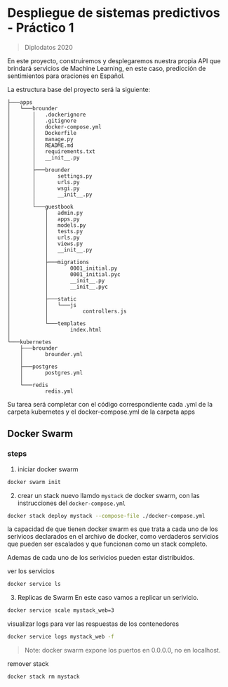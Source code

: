 # Despliegue de sistemas predictivos - Práctico 1
> Diplodatos 2020

En este proyecto, construiremos y desplegaremos nuestra propia API que brindará servicios de Machine Learning, en este caso, predicción de sentimientos para oraciones en Español.

La estructura base del proyecto será la siguiente:

```
├───apps
│   └───brounder
│       │   .dockerignore
│       │   .gitignore
│       │   docker-compose.yml
│       │   Dockerfile
│       │   manage.py
│       │   README.md
│       │   requirements.txt
│       │   __init__.py
│       │
│       ├───brounder
│       │       settings.py
│       │       urls.py
│       │       wsgi.py
│       │       __init__.py
│       │
│       └───guestbook
│           │   admin.py
│           │   apps.py
│           │   models.py
│           │   tests.py
│           │   urls.py
│           │   views.py
│           │   __init__.py
│           │
│           ├───migrations
│           │       0001_initial.py
│           │       0001_initial.pyc
│           │       __init__.py
│           │       __init__.pyc
│           │
│           ├───static
│           │   └───js
│           │           controllers.js
│           │
│           └───templates
│                   index.html
│
└───kubernetes
    ├───brounder
    │       brounder.yml
    │
    ├───postgres
    │       postgres.yml
    │
    └───redis
            redis.yml
```

Su tarea será completar con el código correspondiente cada .yml de la carpeta
kubernetes y el docker-compose.yml de la carpeta apps


## Docker Swarm
### steps

1. iniciar docker swarm
```sh
docker swarm init
```
2. crear un stack nuevo llamdo `mystack` de docker swarm, con las instrucciones
   del `docker-compose.yml`

```sh
docker stack deploy mystack --compose-file ./docker-compose.yml
```
la capacidad de que tienen docker swarm es que trata a cada uno de los serivicos
declarados en el archivo de docker, como verdaderos servicios que pueden ser escalados
y que funcionan como un stack completo.

Ademas de cada uno de los serivicios pueden estar distribuidos.

ver los servicios

```sh
docker service ls
```

3. Replicas de Swarm
En este caso vamos a replicar un serivicio.

```sh
docker service scale mystack_web=3
```

visualizar logs para ver las respuestas de los contenedores
```sh
docker service logs mystack_web -f
```
> Note: docker swarm expone los puertos en 0.0.0.0, no en localhost.

remover stack

```sh
docker stack rm mystack
```
